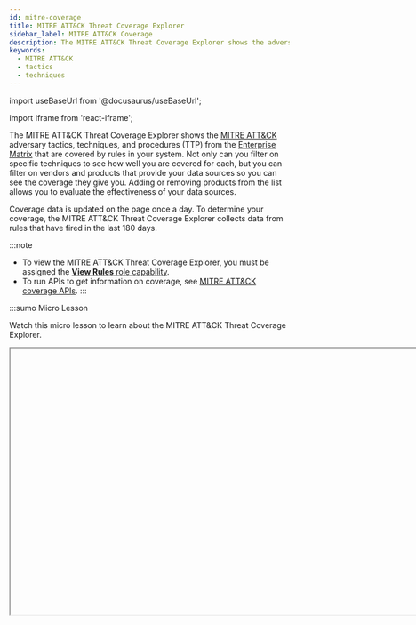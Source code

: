 ```yaml
---
id: mitre-coverage
title: MITRE ATT&CK Threat Coverage Explorer
sidebar_label: MITRE ATT&CK Coverage
description: The MITRE ATT&CK Threat Coverage Explorer shows the adversary tactics, techniques, and procedures covered by rules based on your data sources.  
keywords:
  - MITRE ATT&CK
  - tactics
  - techniques
---
```


import useBaseUrl from '@docusaurus/useBaseUrl';

import Iframe from 'react-iframe';

The MITRE ATT&CK Threat Coverage Explorer shows the [MITRE ATT&CK](https://attack.mitre.org/) adversary tactics, techniques, and procedures (TTP) from the [Enterprise Matrix](https://attack.mitre.org/matrices/enterprise/) that are covered by rules in your system. Not only can you filter on specific techniques to see how well you are covered for each, but you can filter on vendors and products that provide your data sources so you can see the coverage they give you. Adding or removing products from the list allows you to evaluate the effectiveness of your data sources.

Coverage data is updated on the page once a day. To determine your coverage, the MITRE ATT&CK Threat Coverage Explorer collects data from rules that have fired in the last 180 days. 

:::note
* To view the MITRE ATT&CK Threat Coverage Explorer, you must be assigned the [**View Rules** role capability](/docs/manage/users-roles/roles/role-capabilities/#cloud-siem). 
* To run APIs to get information on coverage, see [MITRE ATT&CK coverage APIs](#mitre-attck-coverage-apis).
:::

:::sumo Micro Lesson

Watch this micro lesson to learn about the MITRE ATT&CK Threat Coverage Explorer.

<Iframe url="https://fast.wistia.net/embed/iframe/yebz0v90tx?web_component=true&seo=true&videoFoam=false"
  width="854px"
  height="480px"
  title="Micro Lesson: Cloud SIEM MITRE ATT&amp;CK® Threat Coverage Explorer Video"
  id="wistiaVideo"
  className="video-container"
  display="initial"
  position="relative"
  allow="autoplay; fullscreen"
  allowfullscreen
/>

:::

## User interface 

[**Classic UI**](/docs/get-started/sumo-logic-ui-classic). To open the MITRE ATT&CK Threat Coverage Explorer, in the top menu select **Content > MITRE ATT&CK Coverage**.

[**New UI**](/docs/get-started/sumo-logic-ui). To open the MITRE ATT&CK Threat Coverage Explorer, in the main Sumo Logic menu select **Cloud SIEM > MITRE ATT&CK Coverage**. You can also click the **Go To...** menu at the top of the screen and select **MITRE ATT&CK Coverage**. 
 
<img src={useBaseUrl('img/cse/mitre-coverage-page.png')} alt="MITRE Coverage page" style={{border: '1px solid gray'}} width="900"/>

1. **Recent Activity**. Shows coverage for your organization based on signals received over the last 180 days. Coverage data is updated on the page once a day.
1. **All Community Activity**. Shows coverage for all customers that use the same Cloud SIEM sources as you based on all signals received by all instances over the last 180 days. (Customer data is anonymized.) Comparing this coverage to **Recent Activity** can help you determine what other potential techniques are covered by your data sources, but not evidenced yet in your environment.
1. **Theoretical Coverage**. Shows coverage for your organization if all data ingest worked perfectly and all enabled rules generated at least one signal. This view can help you determine what custom rules would be most valuable to implement. If this is selected, the **Vendor/Product** filter is disabled.
1. **Export**. Export the filtered coverage to a JSON file. The file is in the format used by MITRE, and can be used with other exported files of MITRE data to aggregate and analyze MITRE ATT&CK coverage data. The file includes a score from 0 to 3 for each technique. The higher the score, the better coverage you have: 0=None (10 or fewer rules), 1=Low (11-13 rules), 2=Medium (14-16 rules), 3=High (17 or more rules).
1. [**MITRE TTP**](#mitre-ttp). Click to filter on MITRE tactics, techniques, and sub-techniques.
1. [**Vendor/Product**](#vendorproduct). Click to filter on vendors and products that provide data sources. Select particular vendors to help you evaluate their coverage.
1. [**Cloud SIEM Rules**](#cloud-siem-rules). Click to filter on standard Cloud SIEM rules. 
1. [**User Rules**](#user-rules). Click to filter on rules created by your organization.
1. [**Coverage**](#coverage). Click to filter on coverage provided (high to none).
1. [**Visual Settings**](#visual-settings). Determine how tiles look on the page.
1. **Technique Coverage**. The number of techniques covered. Note that it is impossible to get 100% coverage, because some techniques are undetectable by their very nature.
1. **Sub-Technique Coverage**. The number of sub-techniques covered.
1. **Coverage Type**. Key to the colors indicating coverage:
   * High (7 or more rules)
   * Medium (4-6 rules)
   * Low (1-3 rules)
   * None (no rules)
   * Not detectable (by a SIEM)
   * Filter not applied
1. **Matrix**. The techniques from the [MITRE Enterprise matrix](https://attack.mitre.org/matrices/enterprise/). When you click a square, a panel appears with [details](#technique-details) showing your coverage for that technique.

## Benefits

* Use **Theoretical Coverage** to understand the content that Cloud SIEM includes out-of-the-box, and compare this with other SIEM solutions.
* Track **Theoretical Coverage** over time to see the coverage levels increase as Sumo Logic deploys new content and you write new rules.
* Use **Theoretical Coverage** to prioritize which custom rules to write, and use **Recent Activity** to support this as well as your rule tuning efforts.
* Compare **Recent Activity** to **Theoretical Coverage** to see if rules that provide coverage are actually creating signals in your environment. If they are not creating signals, you'll need to investigate why not.
* Use the data in **Recent Activity** to help justify the value of Cloud SIEM. Anywhere a cell is lit up, Cloud SIEM has detected potential malicious activity that matches that technique. In addition, by deselecting and selecting **Vendor/Product** log sources, you can see the contribution (and therefore the value) of any particular log source to that coverage.
* Use the data in **Community Activity** to better understand the contribution (and therefore the value) of any particular log source, even those they are not currently ingesting into Cloud SIEM. This could help justify additional data ingest into Cloud SIEM, or justify a better balance of data sources to get optimal coverage.
* Export the data in these views in the standard MITRE JSON format, and combine it with the data exported by other security tools in your environment, to get the total coverage of all of the tools in your environment.

## Technique details

When you click a square in the matrix, details about coverage for that MITRE technique display in a panel. The description displayed is pulled directly from the MITRE Enterprise matrix. The panel includes an assessment of your coverage (**None**, **Low**, **Medium**, and **High**). A coverage of **None** does not mean you have no coverage; it only means you might not have enough rules to adequately cover the technique.

<img src={useBaseUrl('img/cse/mitre-details.png')} alt="MITRE TTP filter" style={{border: '1px solid gray'}} width="300"/>

Select the following for details:
* **View Generated Signals**. See the current signals in Cloud SIEM that have been tagged with that MITRE technique.
* **Sub-Techniques**. See the sub-techniques for that technique.
* **Rules**. See a list of all the rules that contribute to coverage for the technique. Click a rule in the list to open the rule.

## Visual Settings

Click this button <img src={useBaseUrl('img/cse/mitre-visual-settings-button.png')} alt="Visual settings button" style={{border: '1px solid gray'}} width="30"/> to launch the **Visual Settings** dialog. 

<img src={useBaseUrl('img/cse/mitre-visual-settings.png')} alt="Visual settings" style={{border: '1px solid gray'}} width="300"/>

Use the following to configure visual settings:
* **Tile Details**
   * **Show Rule Count**. Show the number of rules covering the technique.
   * **Show Technique ID**. Show the ID of the technique in the tile.
   * **Show Technique Name**. Show the name of the technique in the tile.
   * **Show Filtered**. Show only techniques that are filtered.
* **Tile Colors**. Click the colored box to the left of **High**, **Medium**, **Low**, or **None** to select a new color to apply.<br/><img src={useBaseUrl('img/cse/mitre-color-palette.png')} alt="Color palette" style={{border: '1px solid gray'}} width="300"/>
* **Reset to Default**. Reset visuals to the default settings.

## Filters

<img src={useBaseUrl('img/cse/mitre-filters.png')} alt="MITRE ATT&CK filters" style={{border: '1px solid gray'}} width="800"/>

Select filters to narrow your search:
* [**MITRE TTP**](#mitre-ttp)
* [**Vendor/Product**](#vendorproduct)
* [**Cloud SIEM Rules**](#cloud-siem-rules)
* [**User Rules**](#user-rules)
* [**Coverage**](#coverage)

### MITRE TTP

Use the **MITRE TTP** filter to search for specific MITRE tactics, techniques, and sub-techniques. Used in combination with the **Product/Vendor** filter, you can see exactly which data sources provide coverage for specific TTPs.

<img src={useBaseUrl('img/cse/mitre-ttp-filter.png')} alt="MITRE TTP filter" style={{border: '1px solid gray'}} width="350"/>

### Vendor/Product

Use the **Vendor/Product** filter to search for data sources in your environment to see how well they provide coverage. Filtering on specific products and vendors helps you determine which provide the best coverage. Add or remove items from the list to see how different combinations provide coverage for the specific techniques you are most concerned about.

This filter is only enabled if you first select **Recent Activity** or **All Community Activity**.  

<img src={useBaseUrl('img/cse/mitre-vendor-product-filter.png')} alt="MITRE vendor/product filter" style={{border: '1px solid gray'}} width="350"/>

#### Custom rules and vendors/products

Vendors and products appear in the **Vendor/Product** filter when rules with MITRE tags generate signals from logs provided by those vendors and products.

If you have custom rules that refer to vendors and products, those vendors and products will not appear in the **Vendor/Product** filter unless they are already added to log mapping.

To add a new vendor and product to log mapping:
1. Follow the directions in [Create a Structured Log Mapping](/docs/cse/schema/create-structured-log-mapping).
1. In the screen where you you create a new mapping, navigate to the **If Input Matches** area.
1. In the **When a log from vendor** field, type the vendor name as it appears in messages generated by the product and click the **Create "`<vendor name>`"** button that appears beneath the field.<br/><img src={useBaseUrl('img/cse/mitre-create-vendor-example.png')} alt="Create vendor example" style={{border: '1px solid gray'}} width="400"/>
1. In the **and product** field, type the product name as it appears in messages generated by the product and click the **Create "`<product name>`"** button that appears beneath the field.

Once the vendor and product appear in the log mapping list, custom rules can refer to them, and the system can successfully generate signals from the logs. Then the vendor and product will display in the **Vendor/Product** filter.

### Cloud SIEM rules

Use the **Cloud SIEM Rules** filter to filter on standard Cloud SIEM rules. For details about standard Cloud SIEM rules, see our [Cloud SIEM Content Catalog](https://github.com/SumoLogic/cloud-siem-content-catalog/blob/master/rules/README.md). 

<img src={useBaseUrl('img/cse/mitre-cloud-siem-rules.png')} alt="Cloud SIEM rules filter" style={{border: '1px solid gray'}} width="350"/>

Use the following settings to filter Cloud SIEM rules:
* **Search**. Search for rules by name.
* **Enabled** / **Disabled**. Every rule has a toggle that lets you enable or disable it: <br/><img src={useBaseUrl('img/cse/mitre-enabled-rule-toggle.png')} alt="Enabled rule toggle" style={{border: '1px solid gray'}} width="100"/>   <img src={useBaseUrl('img/cse/mitre-disabled-rule-toggle.png')} alt="Disabled rule filter" style={{border: '1px solid gray'}} width="100"/> <br/>Use this filter to see only those rules that are enabled, disabled, or both.
* **Production**. See rules actively used in production.
* **Prototype**. See rules that are [saved as prototype](/docs/cse/rules/write-match-rule/#save-as-prototype). 

### User rules

Use the **User Rules** filter to filter on rules created by your organization.

<img src={useBaseUrl('img/cse/mitre-user-rules.png')} alt="User rules filter" style={{border: '1px solid gray'}} width="350"/>

Use the following settings to filter user rules:
* **Search**. Search for rules by name.
* **Enabled** / **Disabled**. Every rule has a toggle that lets you enable or disable it: <br/><img src={useBaseUrl('img/cse/mitre-enabled-rule-toggle.png')} alt="Enabled rule toggle" style={{border: '1px solid gray'}} width="100"/>   <img src={useBaseUrl('img/cse/mitre-disabled-rule-toggle.png')} alt="Disabled rule filter" style={{border: '1px solid gray'}} width="100"/> <br/>Use this filter to see only those rules that are enabled, disabled, or both.
* **Production**. See rules actively used in production.
* **Prototype**. See rules that are [saved as prototype](/docs/cse/rules/write-match-rule/#save-as-prototype). 

### Coverage

Click the **Coverage** filter to view coverage provided.

<img src={useBaseUrl('img/cse/mitre-coverage-filter.png')} alt="Coverage filter" style={{border: '1px solid gray'}} width="300"/>

Select the values to filter:
* **High**. 7 or more rules
* **Medium**. 4-6 rules
* **Low**. 1-3 rules
* **None**. No rules
* **Not detectable**. Not detectable by a SIEM

## Audit logging for MITRE ATT&CK coverage

MITRE ATT&CK coverage events are recorded in the System Event Index. To query for MITRE ATT&CK events, run this query:

```
_index=sumologic_system_events _sourceCategory=cseMitreAttackCoverage
```

For more information about how to query for audit log events, see [Cloud SIEM Audit Logging](/docs/cse/administration/cse-audit-logging/)

## MITRE ATT&CK coverage APIs

You can use the following Cloud SIEM APIs to obtain information about your MITRE ATT&CK coverage:
* [MitreTaggedRules](https://api.sumologic.com/docs/sec/#operation/MitreTaggedRules). Get a list of Mitre ATT&CK tagged rules.
* [MitreAttackCoverageExportJson](https://api.sumologic.com/docs/sec/#operation/MitreAttackCoverageExportJson). Get a JSON representation of the Mitre ATT&CK coverage.

To find the Cloud SIEM API documentation for your endpoint, see [Cloud SIEM APIs](/docs/api/cloud-siem-enterprise/).

## Additional resources

* Blog: [Enhance your cloud security with MITRE ATT&CK and Sumo Logic Cloud SIEM](https://www.sumologic.com/blog/cloud-siem-mitre-attack/)
* Glossary: [MITRE ATT&CK - definition & overview](https://www.sumologic.com/glossary/mitre-attack/)
* Demo: [MITRE ATT&CK Coverage Explorer](https://www.sumologic.com/demo/cloud-siem-mitre-attack-coverage-explorer/)
* Cloud SIEM Content Catalog: [Vendors](https://github.com/SumoLogic/cloud-siem-content-catalog/blob/master/vendors/README.md)